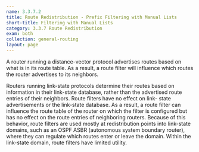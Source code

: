 ```yaml
---
name: 3.3.7.2
title: Route Redistribution - Prefix Filtering with Manual Lists
short-title: Filtering with Manual Lists
category: 3.3.7 Route Redistribution
exam: both
collection: general-routing
layout: page
---
```


A router running a distance-vector protocol advertises routes based on what is in its route table. As a result, a route filter will influence which routes the router advertises to its neighbors.

Routers running link-state protocols determine their routes based on information in their link-state database, rather than the advertised route entries of their neighbors. Route filters have no effect on link- state advertisements or the link-state database. As a result, a route filter can influence the route table of the router on which the filter is configured but has no effect on the route entries of neighboring routers. Because of this behavior, route filters are used mostly at redistribution points into link-state domains, such as an OSPF ASBR (autonomous system boundary router), where they can regulate which routes enter or leave the domain. Within the link-state domain, route filters have limited utility.
